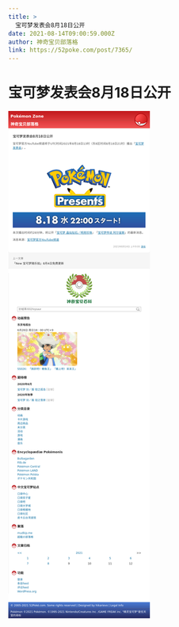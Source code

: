 ```yaml
---
title: >
  宝可梦发表会8月18日公开
date: 2021-08-14T09:00:59.000Z
author: 神奇宝贝部落格
link: https://52poke.com/post/7365/
---
```

# 宝可梦发表会8月18日公开

[![宝可梦发表会8月18日公开](./screenshot.png)](https://52poke.com/post/7365/)
